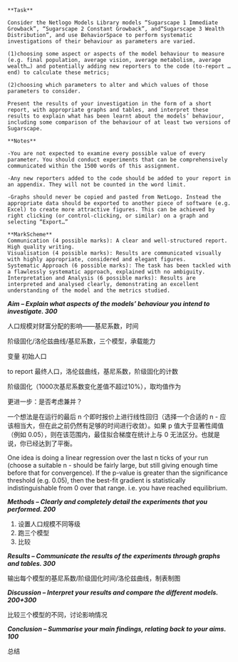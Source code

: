 ```
**Task**

Consider the Netlogo Models Library models “Sugarscape 1 Immediate Growback”, “Sugarscape 2 Constant Growback”, and“Sugarscape 3 Wealth Distribution”, and use BehaviorSpace to perform systematic investigations of their behaviour as parameters are varied.

(1)choosing some aspect or aspects of the model behaviour to measure (e.g. final population, average vision, average metabolism, average wealth…) and potentially adding new reporters to the code (to-report … end) to calculate these metrics;

(2)choosing which parameters to alter and which values of those parameters to consider.

Present the results of your investigation in the form of a short report, with appropriate graphs and tables, and interpret these results to explain what has been learnt about the models’ behaviour, including some comparison of the behaviour of at least two versions of Sugarscape.

**Notes**

-You are not expected to examine every possible value of every parameter. You should conduct experiments that can be comprehensively communicated within the 1500 words of this assignment.

-Any new reporters added to the code should be added to your report in an appendix. They will not be counted in the word limit.

-Graphs should never be copied and pasted from NetLogo. Instead the appropriate data should be exported to another piece of software (e.g. Excel) to create more attractive figures. This can be achieved by right clicking (or control-clicking, or similar) on a graph and selecting “Export…”

**MarkScheme**
Communication (4 possible marks): A clear and well-structured report. High quality writing.
Visualisation (4 possible marks): Results are communicated visually with highly appropriate, considered and elegant figures.
Systematic Approach (6 possible marks): The task has been tackled with a flawlessly systematic approach, explained with no ambiguity.
Interpretation and Analysis (6 possible marks): Results are interpreted and analysed clearly, demonstrating an excellent understanding of the model and the metrics studied.
```

***Aim – *Explain what aspects of the models’ behaviour you intend to investigate. 300****

人口规模对财富分配的影响——基尼系数，时间

阶级固化/洛伦兹曲线/基尼系数，三个模型，承载能力


变量 初始人口

to report 最终人口，洛伦兹曲线，基尼系数，阶级固化的计数

阶级固化（1000次基尼系数变化差值不超过10%），取均值作为


更进一步：是否考虑兼并？


一个想法是在运行的最后 n 个即时报价上进行线性回归（选择一个合适的 n - 应该相当大，但在此之前仍然有足够的时间进行收敛）。如果 p 值大于显著性阈值（例如 0.05），则在该范围内，最佳拟合梯度在统计上与 0 无法区分。也就是说，你已经达到了平衡。

One idea is doing a linear regression over the last n ticks of your run (choose a suitable n - should be fairly large, but still giving enough time before that for convergence). If the p-value is greater than the significance threshold (e.g. 0.05), then the best-fit gradient is statistically indistinguishable from 0 over that range. i.e. you have reached equilibrium.


***Methods – Clearly and completely detail the experiments that you performed. 200***

1. 设置人口规模不同等级
2. 跑三个模型
3. 比较

***Results – Communicate the results of the experiments through graphs and tables. 300***

输出每个模型的基尼系数/阶级固化时间/洛伦兹曲线，制表制图

***Discussion – Interpret your results and compare the different models.  200+300***

比较三个模型的不同，讨论影响情况

***Conclusion – Summarise your main findings, relating back to your aims. 100***

总结
